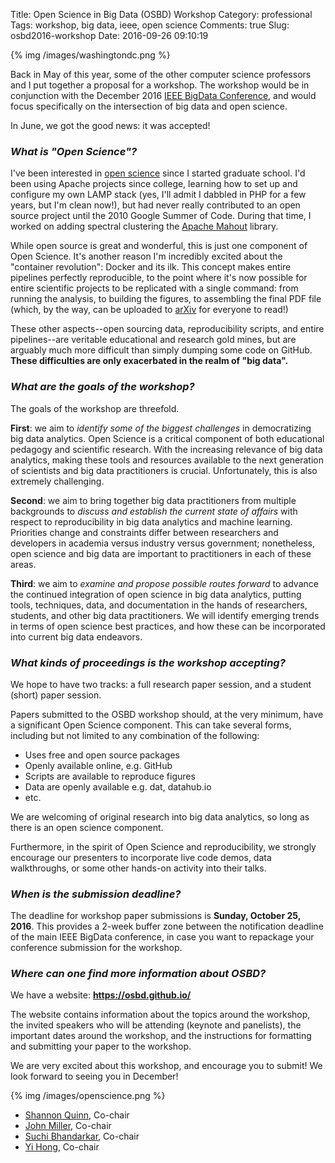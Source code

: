 Title: Open Science in Big Data (OSBD) Workshop
Category: professional
Tags: workshop, big data, ieee, open science
Comments: true
Slug: osbd2016-workshop
Date: 2016-09-26 09:10:19

{% img /images/washingtondc.png %}

Back in May of this year, some of the other computer science professors and I put together a proposal for a workshop. The workshop would be in conjunction with the December 2016 [IEEE BigData Conference](http://cci.drexel.edu/bigdata/bigdata2016/), and would focus specifically on the intersection of big data and open science.

In June, we got the good news: it was accepted!

### *What is "Open Science"?*

I've been interested in [open science](https://en.wikipedia.org/wiki/Open_science) since I started graduate school. I'd been using Apache projects since college, learning how to set up and configure my own LAMP stack (yes, I'll admit I dabbled in PHP for a few years, but I'm clean now!), but had never really contributed to an open source project until the 2010 Google Summer of Code. During that time, I worked on adding spectral clustering the [Apache Mahout](http://mahout.apache.org) library.

While open source is great and wonderful, this is just one component of Open Science. It's another reason I'm incredibly excited about the "container revolution": Docker and its ilk. This concept makes entire pipelines perfectly reproducible, to the point where it's now possible for entire scientific projects to be replicated with a single command: from running the analysis, to building the figures, to assembling the final PDF file (which, by the way, can be uploaded to [arXiv](http://arxiv.org) for everyone to read!)

These other aspects--open sourcing data, reproducibility scripts, and entire pipelines--are veritable educational and research gold mines, but are arguably much more difficult than simply dumping some code on GitHub. **These difficulties are only exacerbated in the realm of "big data".**

### *What are the goals of the workshop?*

The goals of the workshop are threefold.

**First**: we aim to *identify some of the biggest challenges* in democratizing big data analytics. Open Science is a critical component of both educational pedagogy and scientific research. With the increasing relevance of big data analytics, making these tools and resources available to the next generation of scientists and big data practitioners is crucial. Unfortunately, this is also extremely challenging.

**Second**: we aim to bring together big data practitioners from multiple backgrounds to *discuss and establish the current state of affairs* with respect to reproducibility in big data analytics and machine learning. Priorities change and constraints differ between researchers and developers in academia versus industry versus government; nonetheless, open science and big data are important to practitioners in each of these areas.

**Third**: we aim to *examine and propose possible routes forward* to advance the continued integration of open science in big data analytics, putting tools, techniques, data, and documentation in the hands of researchers, students, and other big data practitioners. We will identify emerging trends in terms of open science best practices, and how these can be incorporated into current big data endeavors.

### *What kinds of proceedings is the workshop accepting?*

We hope to have two tracks: a full research paper session, and a student (short) paper session.

Papers submitted to the OSBD workshop should, at the very minimum, have a significant Open Science component. This can take several forms, including but not limited to any combination of the following:

 - Uses free and open source packages
 - Openly available online, e.g. GitHub
 - Scripts are available to reproduce figures
 - Data are openly available e.g. dat, datahub.io
 - etc.

We are welcoming of original research into big data analytics, so long as there is an open science component.

Furthermore, in the spirit of Open Science and reproducibility, we strongly encourage our presenters to incorporate live code demos, data walkthroughs, or some other hands-on activity into their talks.

### *When is the submission deadline?*

The deadline for workshop paper submissions is **Sunday, October 25, 2016**. This provides a 2-week buffer zone between the notification deadline of the main IEEE BigData conference, in case you want to repackage your conference submission for the workshop.

### *Where can one find more information about OSBD?*

We have a website: **<a href="https://osbd.github.io/" target="_blank">https://osbd.github.io/</a>**

The website contains information about the topics around the workshop, the invited speakers who will be attending (keynote and panelists), the important dates around the workshop, and the instructions for formatting and submitting your paper to the workshop.

We are very excited about this workshop, and encourage you to submit! We look forward to seeing you in December!

{% img /images/openscience.png %}

 - <a href="http://cs.uga.edu/~squinn">Shannon Quinn</a>, Co-chair
 - <a href="http://cs.uga.edu/~jam/">John Miller</a>, Co-chair
 - <a href="http://cs.uga.edu/~suchi/">Suchi Bhandarkar</a>, Co-chair
 - <a href="http://cs.uga.edu/~yihong/">Yi Hong</a>, Co-chair
